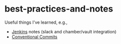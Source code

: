 # best-practices-and-notes

Useful things I've learned, e.g.,

+ [Jenkins](jenkins.md) notes (slack and chamber/vault integration)
+ [Conventional Commits](conventional-commits.md)

